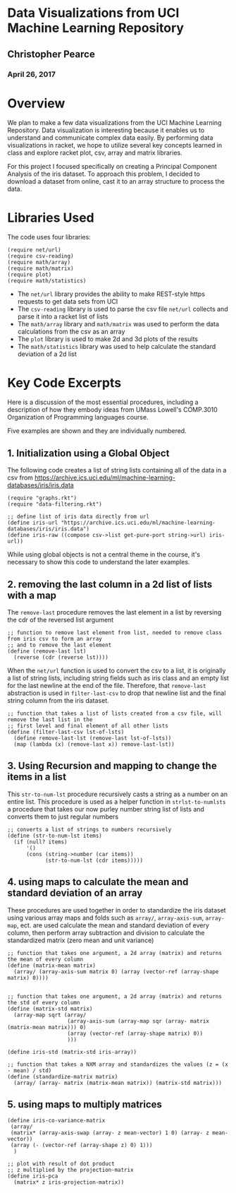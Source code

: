 # Data Visualizations from UCI Machine Learning Repository

## Christopher Pearce
### April 26, 2017

# Overview
We plan to make a few data visualizations from the UCI Machine Learning Repository. Data visualization is interesting 
because it enables us to understand and communicate complex data easily. By performing data visualizations in racket, 
we hope to utilize several key concepts learned in class and explore racket plot, csv, array and matrix libraries.

For this project I focused specifically on creating a Principal Component Analysis of the iris dataset. To approach this 
problem, I decided to download a dataset from online, cast it to an array structure to process the data. 

# Libraries Used
The code uses four libraries:

```
(require net/url)
(require csv-reading)
(require math/array)
(require math/matrix)
(require plot)
(require math/statistics)
```

* The ```net/url``` library provides the ability to make REST-style https requests to get data sets from UCI
* The ```csv-reading``` library is used to parse the csv file ```net/url``` collects and parse it into a racket list of 
lists
* The ```math/array``` library and ```math/matrix``` was used to perform the data calculations from the csv as an array
* The ```plot``` library is used to make 2d and 3d plots of the results
* The ```math/statistics``` library was used to help calculate the standard deviation of a 2d list

# Key Code Excerpts

Here is a discussion of the most essential procedures, including a description of how they embody ideas from 
UMass Lowell's COMP.3010 Organization of Programming languages course.

Five examples are shown and they are individually numbered. 

## 1. Initialization using a Global Object

The following code creates a list of string lists containing all of the data in a csv from 
https://archive.ics.uci.edu/ml/machine-learning-databases/iris/iris.data

```
(require "graphs.rkt")
(require "data-filtering.rkt")

;; define list of iris data directly from url
(define iris-url "https://archive.ics.uci.edu/ml/machine-learning-databases/iris/iris.data")
(define iris-raw ((compose csv->list get-pure-port string->url) iris-url))
 ```
 
 While using global objects is not a central theme in the course, it's necessary to show this code to understand
 the later examples.

## 2. removing the last column in a 2d list of lists with a map

The ```remove-last``` procedure removes the last element in a list by reversing the cdr of the reversed list argument


```Racket
;; function to remove last element from list, needed to remove class from iris csv to form an array
;; and to remove the last element
(define (remove-last lst)
  (reverse (cdr (reverse lst))))
```

When the ```net/url``` function is used to convert the csv to a list, it is originally a list of string lists, including
string fields such as iris class and an empty list for the last newline at the end of the file. Therefore, that 
```remove-last``` abstraction is used in ```filter-last-csv``` to drop that newline list and the final string column 
from the iris dataset.

```Racket
;; function that takes a list of lists created from a csv file, will remove the last list in the
;; first level and final element of all other lists 
(define (filter-last-csv lst-of-lsts)
  (define remove-last-lst (remove-last lst-of-lsts))
  (map (lambda (x) (remove-last x)) remove-last-lst))
```
## 3. Using Recursion and mapping to change the items in a list

This ```str-to-num-lst``` procedure recursively casts a string as a number on an entire list. This procedure is used 
as a helper function in ```strlst-to-numlsts``` a procedure that takes our now purley number string list of lists and
converts them to just regular numbers

```
;; converts a list of strings to numbers recursively 
(define (str-to-num-lst items)
  (if (null? items)
      '() 
      (cons (string->number (car items))
            (str-to-num-lst (cdr items)))))
```

## 4. using maps to calculate the mean and standard deviation of an array

These procedures are used together in order to standardize the iris dataset using various array maps and folds such as
```array/```, ```array-axis-sum```, ```array-map```, ect. are used calculate the mean and standard deviation of every 
column, then perform array subtraction and division to calculate the standardized matrix (zero mean and unit variance)

```Racket
;; function that takes one argument, a 2d array (matrix) and returns the mean of every column
(define (matrix-mean matrix)
  (array/ (array-axis-sum matrix 0) (array (vector-ref (array-shape matrix) 0))))


;; function that takes one argument, a 2d array (matrix) and returns the std of every column
(define (matrix-std matrix)
  (array-map sqrt (array/
                   (array-axis-sum (array-map sqr (array- matrix (matrix-mean matrix))) 0)
                   (array (vector-ref (array-shape matrix) 0))
                   )))

(define iris-std (matrix-std iris-array))

;; function that takes a NXM array and standardizes the values (z = (x - mean) / std)
(define (standardize-matrix matrix)
  (array/ (array- matrix (matrix-mean matrix)) (matrix-std matrix)))
```

## 5. using maps to multiply matrices

```
(define iris-co-variance-matrix
 (array/
 (matrix* (array-axis-swap (array- z mean-vector) 1 0) (array- z mean-vector))
 (array (- (vector-ref (array-shape z) 0) 1)))
  )
  
;; plot with result of dot product
;; z multiplied by the projection-matrix
(define iris-pca
  (matrix* z iris-projection-matrix))
```

